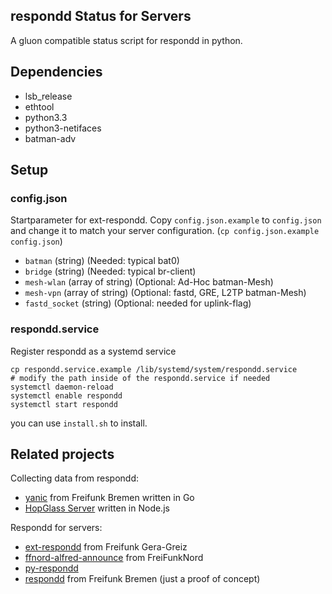 respondd Status for Servers
---------------------------------

A gluon compatible status script for respondd in python.

## Dependencies

 * lsb_release
 * ethtool
 * python3.3
 * python3-netifaces
 * batman-adv

## Setup

### config.json
Startparameter for ext-respondd.
Copy `config.json.example` to `config.json` and change it to match your server configuration.
(`cp config.json.example config.json`)

 * `batman` (string) (Needed: typical bat0)
 * `bridge` (string) (Needed: typical br-client)
 * `mesh-wlan` (array of string) (Optional: Ad-Hoc batman-Mesh)
 * `mesh-vpn` (array of string) (Optional: fastd, GRE, L2TP batman-Mesh)
 * `fastd_socket` (string) (Optional: needed for uplink-flag)


### respondd.service
Register respondd as a systemd service

```
cp respondd.service.example /lib/systemd/system/respondd.service
# modify the path inside of the respondd.service if needed
systemctl daemon-reload
systemctl enable respondd
systemctl start respondd
```
you can use `install.sh` to install.

## Related projects

Collecting data from respondd:
* [yanic](https://github.com/FreifunkBremen/yanic) from Freifunk Bremen written in Go
* [HopGlass Server](https://github.com/hopglass/hopglass-server) written in Node.js

Respondd for servers:
* [ext-respondd](https://github.com/ffggrz/ext-respondd) from Freifunk Gera-Greiz
* [ffnord-alfred-announce](https://github.com/ffnord/ffnord-alfred-announce) from FreiFunkNord
* [py-respondd](https://github.com/descilla/py-respondd)
* [respondd](https://github.com/FreifunkBremen/respondd) from Freifunk Bremen (just a proof of concept)

